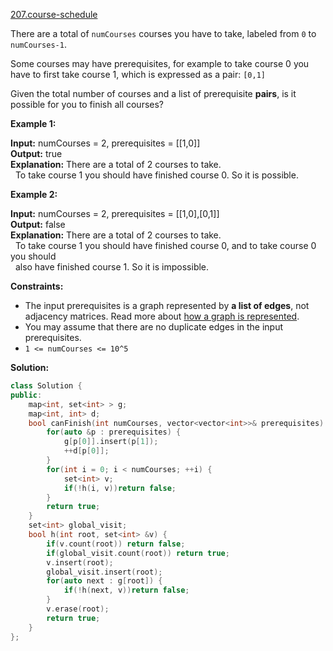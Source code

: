 [207.course-schedule](https://leetcode.com/problems/course-schedule/)  

There are a total of `numCourses` courses you have to take, labeled from `0` to `numCourses-1`.

Some courses may have prerequisites, for example to take course 0 you have to first take course 1, which is expressed as a pair: `[0,1]`

Given the total number of courses and a list of prerequisite **pairs**, is it possible for you to finish all courses?

**Example 1:**

  
**Input:** numCourses = 2, prerequisites = \[\[1,0\]\]  
**Output:** true  
**Explanation:** There are a total of 2 courses to take.   
             To take course 1 you should have finished course 0. So it is possible.  

**Example 2:**

  
**Input:** numCourses = 2, prerequisites = \[\[1,0\],\[0,1\]\]  
**Output:** false  
**Explanation:** There are a total of 2 courses to take.   
             To take course 1 you should have finished course 0, and to take course 0 you should  
             also have finished course 1. So it is impossible.  

**Constraints:**

*   The input prerequisites is a graph represented by **a list of edges**, not adjacency matrices. Read more about [how a graph is represented](https://www.khanacademy.org/computing/computer-science/algorithms/graph-representation/a/representing-graphs).
*   You may assume that there are no duplicate edges in the input prerequisites.
*   `1 <= numCourses <= 10^5`  



**Solution:**  

```cpp
class Solution {
public:
    map<int, set<int> > g;
    map<int, int> d;
    bool canFinish(int numCourses, vector<vector<int>>& prerequisites) {
        for(auto &p : prerequisites) {
            g[p[0]].insert(p[1]);
            ++d[p[0]];
        }
        for(int i = 0; i < numCourses; ++i) {
            set<int> v;
            if(!h(i, v))return false;
        }
        return true;
    }
    set<int> global_visit;
    bool h(int root, set<int> &v) {
        if(v.count(root)) return false;
        if(global_visit.count(root)) return true;
        v.insert(root);
        global_visit.insert(root);
        for(auto next : g[root]) {
            if(!h(next, v))return false;
        }
        v.erase(root);
        return true;
    }
};
```
      